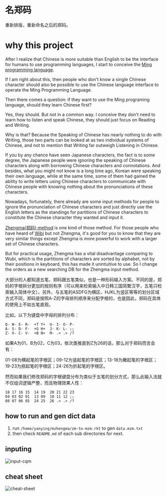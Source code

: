 
# 名郑码
重新排版，重新命名之后的郑码。


# why this project
After I realize that Chinese is more suitable than English to be the interface for humans to use programming languages, I start to conceive the [Ming programming language](https://github.com/yanyingwang/ming).

If I am right about this, then people who don't know a single Chinese character should also be possible to use the Chinese language interface to operate the Ming Programming Language.

Then there comes a question: if they want to use the Ming programing language, should they learn Chinese first?

Yes, they should. But not in a common way. I conceive they don't need to learn how to listen and speak Chinese, they should just focus on Reading and Writing.


Why is that? Because the Speaking of Chinese has nearly nothing to do with Writing, those two parts can be looked at as two individual systems of Chinese, and not to mention that Writing far outweigh Listening in Chinese.

If you by any chance have seen Japanese characters, the fact is to some degree, the Japanese people were ignoring the speaking of Chinese characters along with borrowing Chinese characters and connotations. And besides, what you might not know is a long time ago, Korean were speaking their own language, while at the same time, some of them had gained the ability to write letters using Chinese characters to communicate with Chinese people with knowing nothing about the pronunciations of these characters.

Nowadays, fortunately, there already are some input methods for people to ignore the pronunciation of Chinese characters and just directly use the English letters as the standings for partitions of Chinese characters to constitute the Chinese character they wanted and input it.

[Zhengma(郑码) method](https://en.wikipedia.org/wiki/Zhengma_method) is one kind of those method. For those people who have heard of [Wibi](https://en.wikipedia.org/wiki/Wubi_method) but not Zhengma, it's good for you to know that they are very similar things except Zhengma is more powerful to work with a larger set of Chinese characters.

But for practical usage, Zhengma has a vital disadvantage comparing to Wubi, which is the partitions of characters are sorted by alphabet, not by their positions in keyboard, this has made it unintuitive to use. So I change the orders as a new searching DB for the Zhengma input method.

大部分的人都知道五笔，郑码跟五笔类似，也是一种形码输入方案。不同的是，郑码的字根拆分更加的规则有序（可以用来检索输入中日韩三国简繁汉字，五笔只检索输入简体中文）。另外，与五笔的ASDFG为横区、HJKL为竖区等等的划分区域方式不同，郑码是按照A-Z的字母排列顺序来分配字根的，也是因此，郑码在具体的使用上不如五笔直观。

比如，以下为键盘中字母的排列分布：

```
Q- W- E- R-  +T Y+  U- I- O- P-
A- S- D- F-  +G H+  J- K- L- ;;
Z- X- C- V-  +B N+  M- .< .> /?
```

如果A为01，B为02，C为03，依次类推直到Z为26的话，那么对于郑码而言会有：


01-08为横起笔的字根区；09-12为竖起笔的字根区；13-18为撇起笔的字根区；19-23为捺起笔的字根区；24-26为折起笔的字根区。

然而如果我们修改郑码的字根键盘分布为类似于五笔的划分方式，那么此输入法就不仅组词逻辑严整，而且物理效果人性：

```
18 17 16 15  14 19  20 21 22 23
04 03 02 01  13 09  10 11 12 ;;
08 07 06 05  24 25  26 .< .> /?
```

## how to run and gen dict data
1. run `/home/yanying/mzhengma/zm-to-mzm.rkt` to gen `data.mzm.txt`
2. then check `README.md` of each sub directories for next.

## inputing
![input-cqm](https://raw.githubusercontent.com/yanyingwang/mzhengma/master/input-cqm.jpg)

## cheat sheet
![cheat-sheet](https://raw.githubusercontent.com/yanyingwang/mzhengma/master/cheat-sheet.jpg)

